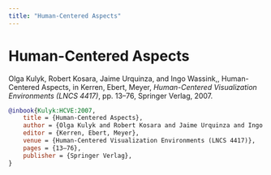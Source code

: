 ```yaml
---
title: "Human-Centered Aspects"
---
```


# Human-Centered Aspects

Olga Kulyk, Robert Kosara, Jaime Urquinza, and Ingo Wassink,, Human-Centered Aspects, in Kerren, Ebert, Meyer, _Human-Centered Visualization Environments (LNCS 4417)_, pp. 13–76, Springer Verlag, 2007.


```bibtex
@inbook{Kulyk:HCVE:2007,
	title = {Human-Centered Aspects},
	author = {Olga Kulyk and Robert Kosara and Jaime Urquinza and Ingo Wassink,},
	editor = {Kerren, Ebert, Meyer},
	venue = {Human-Centered Visualization Environments (LNCS 4417)},
	pages = {13–76},
	publisher = {Springer Verlag},
}
```

